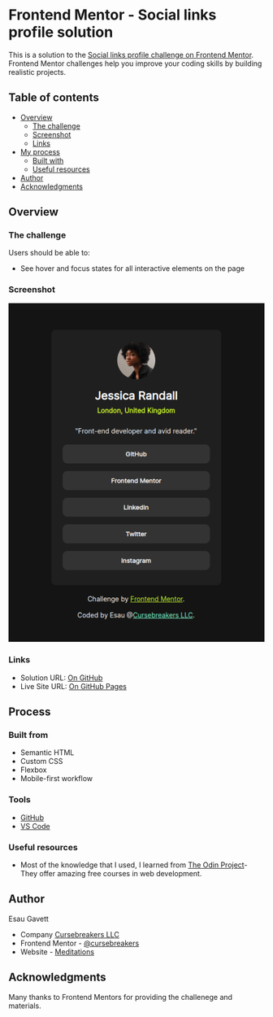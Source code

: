 # Frontend Mentor - Social links profile solution

This is a solution to the [Social links profile challenge on Frontend Mentor](https://www.frontendmentor.io/challenges/social-links-profile-UG32l9m6dQ). Frontend Mentor challenges help you improve your coding skills by building realistic projects. 

## Table of contents

- [Overview](#overview)
  - [The challenge](#the-challenge)
  - [Screenshot](#screenshot)
  - [Links](#links)
- [My process](#my-process)
  - [Built with](#built-with)
  - [Useful resources](#useful-resources)
- [Author](#author)
- [Acknowledgments](#acknowledgments)

## Overview

### The challenge

Users should be able to:

- See hover and focus states for all interactive elements on the page

### Screenshot

![Screenshot](./assets/images/finished.png)


### Links

- Solution URL: [On GitHub](https://github.com/cursebreakers/social-links) 
- Live Site URL: [On GitHub Pages](https://cursebreakers.github.io/social-links/)

## Process

### Built from

- Semantic HTML
- Custom CSS
- Flexbox
- Mobile-first workflow

### Tools

- [GitHub](https://github.com/)
- [VS Code](https://code.visualstudio.com/)

### Useful resources

- Most of the knowledge that I used, I learned from [The Odin Project](https://www.theodinproject.com/)- They offer amazing free courses in web development.

## Author

Esau Gavett

- Company [Cursebreakers LLC](https://cursebreakers.net/)
- Frontend Mentor - [@cursebreakers](https://www.frontendmentor.io/profile/cursebreakers)
- Website - [Meditations](https://www.your-site.com)

## Acknowledgments

Many thanks to Frontend Mentors for providing the challenege and materials.
